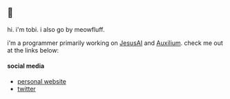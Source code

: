 ## 👋

hi. i'm tobi. i also go by meowfluff. 

i'm a programmer primarily working on [JesusAI](https://github.com/JesusAIexperience/JesusAI)
and [Auxilium](https://github.com/meowfluff/Auxilium). 
check me out at the links below:

#### social media

 - [personal website](https://meowfluff.github.io)
 - [twitter](https://twitter.com/meowfIuff)
